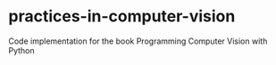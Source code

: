 # practices-in-computer-vision
Code implementation for the book Programming Computer Vision with Python
